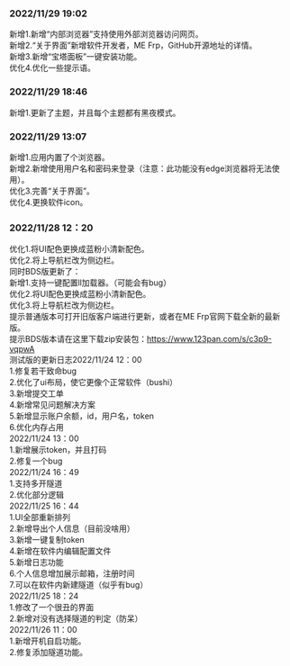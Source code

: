 <a name="Q9ui1"></a>
### 2022/11/29  19:02
新增1.新增“内部浏览器”支持使用外部浏览器访问网页。 <br />新增2.“关于界面”新增软件开发者，ME Frp，GitHub开源地址的详情。<br />新增3.新增“宝塔面板”一键安装功能。<br />优化4.优化一些提示语。
<a name="WG9G0"></a>
### 2022/11/29  18:46
新增1.更新了主题，并且每个主题都有黑夜模式。  
<a name="pDK2a"></a>
### 2022/11/29  13:07
新增1.应用内置了个浏览器。 <br />新增2.新增使用用户名和密码来登录（注意：此功能没有edge浏览器将无法使用）。<br />优化3.完善“关于界面”。<br />优化4.更换软件icon。
<a name="SF1hl"></a>
### 2022/11/28  12：20
优化1.将UI配色更换成蓝粉小清新配色。<br />优化2.将上导航栏改为侧边栏。<br />     同时BDS版更新了：<br />新增1.支持一键配置ll加载器。（可能会有bug）<br />优化2.将UI配色更换成蓝粉小清新配色。<br />优化3.将上导航栏改为侧边栏。<br />提示普通版本可打开旧版客户端进行更新，或者在ME Frp官网下载全新的最新版。<br />提示BDS版本请在这里下载zip安装包：https://www.123pan.com/s/c3p9-vqpwA  
测试版的更新日志2022/11/24 12：00<br />1.修复若干致命bug<br />2.优化了ui布局，使它更像个正常软件（bushi）<br />3.新增提交工单<br />4.新增常见问题解决方案<br />5.新增显示账户余额，id，用户名，token<br />6.优化内存占用<br />2022/11/24 13：00<br />1.新增展示token，并且打码<br />2.修复一个bug<br />2022/11/24 16：49<br />1.支持多开隧道<br />2.优化部分逻辑<br />2022/11/25 16：44<br />1.UI全部重新排列<br />2.新增导出个人信息（目前没啥用）<br />3.新增一键复制token<br />4.新增在软件内编辑配置文件<br />5.新增日志功能<br />6.个人信息增加展示邮箱，注册时间<br />7.可以在软件内新建隧道（似乎有bug）<br />2022/11/25 18：24<br />1.修改了一个很丑的界面<br />2.新增对没有选择隧道的判定（防呆）<br />2022/11/26 11：00<br />1.新增开机自启功能。<br />2.修复添加隧道功能。
